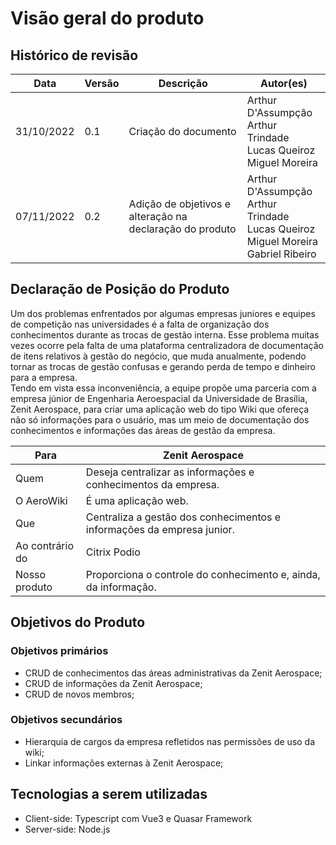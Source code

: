 # Visão geral do produto

## Histórico de revisão 

| Data       | Versão | Descrição            | Autor(es)                                                    |
| ---------- | ------ | -------------------- | ------------------------------------------------------------ |
| 31/10/2022 | 0.1    | Criação do documento | Arthur D'Assumpção<br> Arthur Trindade<br> Lucas Queiroz<br> Miguel Moreira |
| 07/11/2022 | 0.2    | Adição de objetivos e alteração na declaração do produto|Arthur D'Assumpção<br> Arthur Trindade<br> Lucas Queiroz<br> Miguel Moreira <br> Gabriel Ribeiro |

## Declaração de Posição do Produto

Um dos problemas enfrentados por algumas empresas juniores e equipes de competição nas universidades é a falta de organização dos conhecimentos durante as trocas de gestão interna. Esse problema muitas vezes ocorre pela falta de uma plataforma centralizadora de documentação de itens relativos à gestão do negócio, que muda anualmente, podendo tornar as trocas de gestão confusas e gerando perda de tempo e dinheiro para a empresa. <br>
Tendo em vista essa inconveniência, a equipe propõe uma parceria com a empresa júnior de Engenharia Aeroespacial da Universidade de Brasília, Zenit Aerospace, para criar uma aplicação web do tipo Wiki que ofereça não só informações para o usuário, mas um meio de documentação dos conhecimentos e informações das áreas de gestão da empresa.

| Para           | Zenit Aerospace                                       |
| -------------- | ----------------------------------------------------- |
| Quem           | Deseja centralizar as informações e conhecimentos da empresa.|
| O AeroWiki     | É uma aplicação web.|
| Que            | Centraliza a gestão dos conhecimentos e informações da empresa junior.|
| Ao contrário do | Citrix Podio |
| Nosso produto  | Proporciona o controle do conhecimento e, ainda, da informação.  |



## Objetivos do Produto

### Objetivos primários
* CRUD de conhecimentos das áreas administrativas da Zenit Aerospace;
* CRUD de informações da Zenit Aerospace;
* CRUD de novos membros;
### Objetivos secundários
* Hierarquia de cargos da empresa refletidos nas permissões de uso da wiki;
* Linkar informações externas à Zenit Aerospace;

## Tecnologias a serem utilizadas

* Client-side: Typescript com Vue3 e Quasar Framework
* Server-side: Node.js



